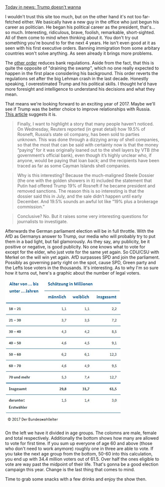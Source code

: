 ﻿[Today in news: Trump doesn't wanna](http://www.rawstory.com/2017/02/he-doesnt-like-this-sht-trump-reportedly-hates-his-job-and-his-staff-after-less-than-a-month/)

I wouldn't trust this site too much, but on the other hand it's not too far-fetched either. We basically have a new guy in the office who just begun his career as politician. He began his political career as the president, that's... so much. Interesting, ridiculous, brave, foolish, remarkable, short-sighted. All of them come to mind when thinking about it. You don't try out something you're bound to for the next 4 years. He isn't even good at it as seen with his first executive orders. Banning immigration from some arbitary countries won't solve anything. As seen already it brings more problems. 

The [other order](http://nypost.com/2017/02/04/trump-scales-back-banking-regulations-with-executive-order/) reduces bank regulations. Aside from the fact, that this is quite the opposite of "draining the swamp", which no one really expected to happen in the first place considering his background. This order reverts the regulations set after the big Lehman crash in the last decade. Honestly speaking, I overestimated Trump and his political skills. I thought he'd have more foresight and intelligence to understand his decisions and what they mean. 

That means we're looking forward to an exciting year of 2017. Maybe we'll see if Trump was the better choice to improve relationships with Russia. [This article](https://medium.com/@yonatanzunger/trial-balloon-for-a-coup-e024990891d5#.pe73xd8py) suggests it is. 

>Finally, I want to highlight a story that many people haven’t noticed. On Wednesday, Reuters reported (in great detail) how 19.5% of Rosneft, Russia’s state oil company, has been sold to parties unknown. This was done through a dizzying array of shell companies, so that the most that can be said with certainty now is that the money “paying” for it was originally loaned out to the shell layers by VTB (the government’s official bank), even though it’s highly unclear who, if anyone, would be paying that loan back; and the recipients have been traced as far as some Cayman Islands shell companies.

>Why is this interesting? Because the much-maligned Steele Dossier (the one with the golden showers in it) included the statement that Putin had offered Trump 19% of Rosneft if he became president and removed sanctions. The reason this is so interesting is that the dossier said this in July, and the sale didn’t happen until early December. And 19.5% sounds an awful lot like “19% plus a brokerage commission.”

>Conclusive? No. But it raises some very interesting questions for journalists to investigate.

Afterwards the German parliament election will be in full throttle. With the AfD as Germanys answer to Trump, our media who will probably try to put them in a bad light, but fail glamorously. As they say, any publicity, be it positive or negative, is good publicity. No one knows what to vote for except for the elder, who just vote for the same yet again. So CDU/CSU with Merkel on the will win yet again. AfD surpasses SPD and join the parliament. Possibly as governing party right on the spot, cause SPD, Green party and the Lefts lose voters in the thousands. It's interesting. 
As to why I'm so sure how it turns out, here's a graphic about the number of legal voters.

![Table of eligible voters](https://github.com/YoungLink4/younglink4.github.io/blob/master/images/Wahlberechtigte.jpg?raw=true)

On the left we have it divided in age groups. The colomns are male, female and total respectively. Additionally the bottom shows how many are allowed to vote for first time. 
If you sum up everyone of age 60 and above (those who don't need to work anymore) roughly one in three are able to vote. If you take the next age group from the bottom, 50-60 into this calculation, you end up with 34.4 million voters out of 61.5. Over half the ones eligible to vote are way past the midpoint of their life. That's gonna be a good election campaign this year. Change is the last thing that comes to mind.

Time to grab some snacks with a few drinks and enjoy the show then.